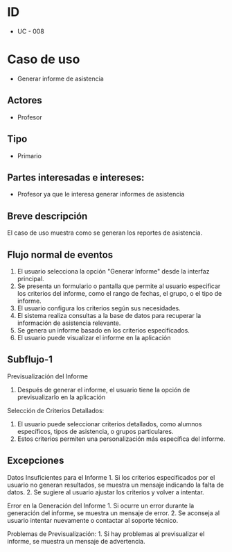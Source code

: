 
# ID
- UC - 008

# Caso de uso
- Generar informe de asistencia

## Actores
- Profesor

## Tipo
- Primario

## Partes interesadas e intereses:
- Profesor ya que le interesa generar informes de asistencia

## Breve descripción
El caso de uso muestra como se generan los reportes de asistencia.

## Flujo normal de eventos
1. El usuario selecciona la opción "Generar Informe" desde la interfaz principal.
2. Se presenta un formulario o pantalla que permite al usuario especificar los criterios del informe, como el rango de fechas, el grupo, o el tipo de informe.
3. El usuario configura los criterios según sus necesidades.
4. El sistema realiza consultas a la base de datos para recuperar la información de asistencia relevante.
5. Se genera un informe basado en los criterios especificados.
6. El usuario puede visualizar el informe en la aplicación

## Subflujo-1
Previsualización del Informe
  1. Después de generar el informe, el usuario tiene la opción de previsualizarlo en la aplicación

 Selección de Criterios Detallados:
  1. El usuario puede seleccionar criterios detallados, como alumnos específicos, tipos de asistencia, o grupos particulares.
  2. Estos criterios permiten una personalización más específica del informe.

## Excepciones
Datos Insuficientes para el Informe
     1. Si los criterios especificados por el usuario no generan resultados, se muestra un mensaje indicando la falta de datos.
     2. Se sugiere al usuario ajustar los criterios y volver a intentar.

Error en la Generación del Informe
     1. Si ocurre un error durante la generación del informe, se muestra un mensaje de error.
     2. Se aconseja al usuario intentar nuevamente o contactar al soporte técnico.

Problemas de Previsualización:
     1. Si hay problemas al previsualizar el informe, se muestra un mensaje de advertencia.
